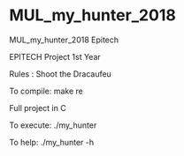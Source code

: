 # MUL_my_hunter_2018
MUL_my_hunter_2018 Epitech

EPITECH Project 1st Year

Rules : Shoot the Dracaufeu

To compile: make re

Full project in C

To execute: ./my_hunter

To help: ./my_hunter -h
